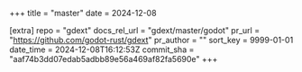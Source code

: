 +++
title = "master"
date = 2024-12-08

[extra]
repo = "gdext"
docs_rel_url = "gdext/master/godot"
pr_url = "https://github.com/godot-rust/gdext"
pr_author = ""
sort_key = 9999-01-01
date_time = 2024-12-08T16:12:53Z
commit_sha = "aaf74b3dd07edab5adbb89e56a469af82fa5690e"
+++


